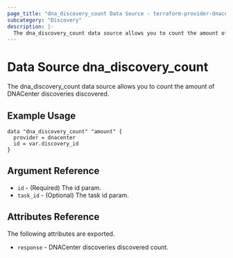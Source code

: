 ```yaml
---
page_title: "dna_discovery_count Data Source - terraform-provider-dnacenter"
subcategory: "Discovery"
description: |-
  The dna_discovery_count data source allows you to count the amount of DNACenter discoveries discovered.
---
```


# Data Source dna_discovery_count

The dna_discovery_count data source allows you to count the amount of DNACenter discoveries discovered.

## Example Usage

```hcl
data "dna_discovery_count" "amount" {
  provider = dnacenter
  id = var.discovery_id
}
```

## Argument Reference

- `id` - (Required) The id param.
- `task_id` - (Optional) The task id param.

## Attributes Reference

The following attributes are exported.

- `response` - DNACenter discoveries discovered count.
